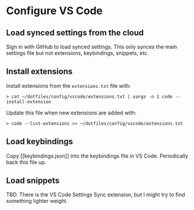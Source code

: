 # Configure VS Code

## Load synced settings from the cloud

Sign in with GitHub to load synced settings. This only synces the main settings file but not extensions, keybindings, snippets, etc.

## Install extensions

Install extensions from the `extensions.txt` file with:

```
> cat ~/dotfiles/config/vscode/extensions.txt | xargs -n 1 code --install-extension
```

Update this file when new extensions are added with:

```
> code --list-extensions >> ~/dotfiles/config/vscode/extensions.txt
```

## Load keybindings

Copy [[keybindings.json]] into the keybindings file in VS Code. Periodically back this file up.

## Load snippets

TBD. There is the VS Code Settings Sync extension, but I might try to find something lighter weight.
